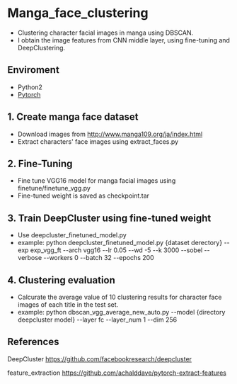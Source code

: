 # Manga_face_clustering
* Clustering character facial images in manga using DBSCAN.
* I obtain the image features from CNN middle layer, using fine-tuning and DeepClustering.
## Enviroment
 - Python2
 - [Pytorch](http://pytorch.org/)

## 1. Create manga face dataset
* Download images from http://www.manga109.org/ja/index.html
* Extract characters' face images using extract_faces.py

## 2. Fine-Tuning
* Fine tune VGG16 model for manga facial images using finetune/finetune_vgg.py
* Fine-tuned weight is saved as checkpoint.tar

## 3. Train DeepCluster using fine-tuned weight
* Use deepcluster_finetuned_model.py
* example: python deepcluster_finetuned_model.py {dataset derectory} --exp exp_vgg_ft --arch vgg16 --lr 0.05 --wd -5 --k 3000 --sobel --verbose --workers 0 --batch 32 --epochs 200

## 4. Clustering evaluation
* Calcurate the average value of 10 clustering results for character face images of each title in the test set.
* example: python dbscan_vgg_average_new_auto.py --model {directory deepcluster model} --layer fc --layer_num 1 --dim 256

## References

DeepCluster
https://github.com/facebookresearch/deepcluster

feature_extraction
https://github.com/achalddave/pytorch-extract-features
